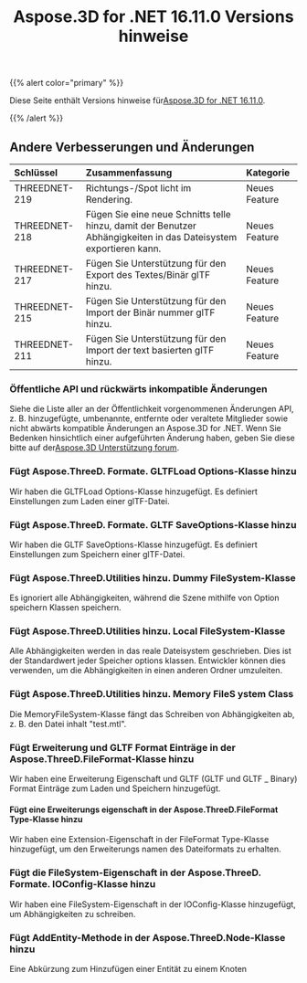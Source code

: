 ﻿---
title: Aspose.3D for .NET 16.11.0 Versions hinweise
type: docs
weight: 20
url: /de/net/aspose-3d-for-net-16-11-0-release-notes/
---
{{% alert color="primary" %}} 

Diese Seite enthält Versions hinweise für[Aspose.3D for .NET 16.11.0](https://www.nuget.org/packages/Aspose.3D/16.11.0).

{{% /alert %}} 
## **Andere Verbesserungen und Änderungen**

|**Schlüssel**|**Zusammenfassung**|**Kategorie**|
|:- |:- |:- |
|THREEDNET-219|Richtungs-/Spot licht im Rendering.|Neues Feature|
|THREEDNET-218|Fügen Sie eine neue Schnitts telle hinzu, damit der Benutzer Abhängigkeiten in das Dateisystem exportieren kann.|Neues Feature|
|THREEDNET-217|Fügen Sie Unterstützung für den Export des Textes/Binär glTF hinzu.|Neues Feature|
|THREEDNET-215|Fügen Sie Unterstützung für den Import der Binär nummer glTF hinzu.|Neues Feature|
|THREEDNET-211|Fügen Sie Unterstützung für den Import der text basierten glTF hinzu.|Neues Feature|
### **Öffentliche API und rückwärts inkompatible Änderungen**
Siehe die Liste aller an der Öffentlichkeit vorgenommenen Änderungen API, z. B. hinzugefügte, umbenannte, entfernte oder veraltete Mitglieder sowie nicht abwärts kompatible Änderungen an Aspose.3D for .NET. Wenn Sie Bedenken hinsichtlich einer aufgeführten Änderung haben, geben Sie diese bitte auf der[Aspose.3D Unterstützung forum](https://forum.aspose.com/c/3d/18).
### **Fügt Aspose.ThreeD. Formate. GLTFLoad Options-Klasse hinzu**
Wir haben die GLTFLoad Options-Klasse hinzugefügt. Es definiert Einstellungen zum Laden einer glTF-Datei.
### **Fügt Aspose.ThreeD. Formate. GLTF SaveOptions-Klasse hinzu**
Wir haben die GLTF SaveOptions-Klasse hinzugefügt. Es definiert Einstellungen zum Speichern einer glTF-Datei.
### **Fügt Aspose.ThreeD.Utilities hinzu. Dummy FileSystem-Klasse**
Es ignoriert alle Abhängigkeiten, während die Szene mithilfe von Option speichern Klassen speichern.
### **Fügt Aspose.ThreeD.Utilities hinzu. Local FileSystem-Klasse**
Alle Abhängigkeiten werden in das reale Dateisystem geschrieben. Dies ist der Standardwert jeder Speicher options klassen. Entwickler können dies verwenden, um die Abhängigkeiten in einen anderen Ordner umzuleiten.
### **Fügt Aspose.ThreeD.Utilities hinzu. Memory FileS ystem Class**
Die MemoryFileSystem-Klasse fängt das Schreiben von Abhängigkeiten ab, z. B. den Datei inhalt "test.mtl".
### **Fügt Erweiterung und GLTF Format Einträge in der Aspose.ThreeD.FileFormat-Klasse hinzu**
Wir haben eine Erweiterung Eigenschaft und GLTF (GLTF und GLTF _ Binary) Format Einträge zum Laden und Speichern hinzugefügt.
#### **Fügt eine Erweiterungs eigenschaft in der Aspose.ThreeD.FileFormat Type-Klasse hinzu**
Wir haben eine Extension-Eigenschaft in der FileFormat Type-Klasse hinzugefügt, um den Erweiterungs namen des Dateiformats zu erhalten.
### **Fügt die FileSystem-Eigenschaft in der Aspose.ThreeD. Formate. IOConfig-Klasse hinzu**
Wir haben eine FileSystem-Eigenschaft in der IOConfig-Klasse hinzugefügt, um Abhängigkeiten zu schreiben.
### **Fügt AddEntity-Methode in der Aspose.ThreeD.Node-Klasse hinzu**
Eine Abkürzung zum Hinzufügen einer Entität zu einem Knoten
